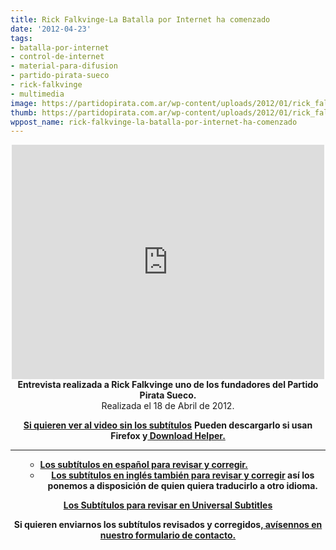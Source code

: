 ```yaml
---
title: Rick Falkvinge-La Batalla por Internet ha comenzado
date: '2012-04-23'
tags:
- batalla-por-internet
- control-de-internet
- material-para-difusion
- partido-pirata-sueco
- rick-falkvinge
- multimedia
image: https://partidopirata.com.ar/wp-content/uploads/2012/01/rick_falkvinge.jpg
thumb: https://partidopirata.com.ar/wp-content/uploads/2012/01/rick_falkvinge-150x150.jpg
wppost_name: rick-falkvinge-la-batalla-por-internet-ha-comenzado
---
```


<center><iframe src="http://player.vimeo.com/video/40910350" frameborder="0" width="500" height="375"></iframe>
<strong>Entrevista realizada a Rick Falkvinge uno de los fundadores del Partido Pirata Sueco.</strong></center><center>Realizada el 18 de Abril de 2012.</center>
<p style="text-align: center;"><strong><a href="http://youtu.be/4FMKmG8w_Ag" target="_blank">Si quieren ver al video sin los subtítulos</a></strong>
<strong> Pueden descargarlo si usan Firefox y<a href="http://www.downloadhelper.net/" target="_blank"> Download Helper.</a></strong></p>


<hr />

<ul>
<ul>
	<li><strong><a href="https://rapidshare.com/files/3763971530/falkvingeinterviewes.srt" target="_blank">Los subtítulos en español para revisar y corregir.</a></strong></li>
	<li style="text-align: center;"><strong><a href="https://rapidshare.com/files/357205988/falkvingeinterview.srt" target="_blank">Los subtítulos en inglés también para revisar y corregir</a> así los ponemos a disposición de quien quiera traducirlo a otro idioma.</strong></li>
</ul>
</ul>
<p style="text-align: center;"><strong><a href="https://www.universalsubtitles.org/en/videos/kGU22TjvsD4g/es-ar/307911/" target="_blank">Los Subtítulos para revisar en Universal Subtitles</a></strong></p>
<p style="text-align: center;"><strong>Si quieren enviarnos los subtítulos revisados y corregidos,<a href="https://partidopirata.com.ar/contacto"> avísennos en nuestro formulario de contacto.</a></strong></p>
